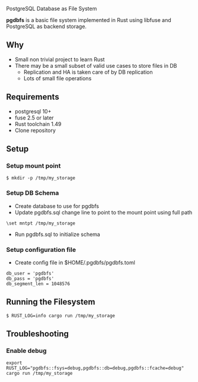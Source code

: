 PostgreSQL Database as File System

**pgdbfs** is a basic file system implemented in Rust using libfuse and PostgreSQL as backend storage.

## Why

- Small non trivial project to learn Rust
- There may be a small subset of valid use cases to store files in DB
  - Replication and HA is taken care of by DB replication
  - Lots of small file operations
 

## Requirements
- postgresql 10+
- fuse 2.5 or later
- Rust toolchain 1.49
- Clone repository 

## Setup

### Setup mount point
```
$ mkdir -p /tmp/my_storage
```

### Setup DB Schema

- Create database to use for pgdbfs
- Update pgdbfs.sql change line to point to the mount point using full path
```
\set mntpt /tmp/my_storage
```
- Run pgdbfs.sql to initialize schema

### Setup configuration file

- Create config file in $HOME/.pgdbfs/pgdbfs.toml

```db_host = 'localhost'
db_user = 'pgdbfs'
db_pass = 'pgdbfs'
db_segment_len = 1048576
```
## Running the Filesystem
```
$ RUST_LOG=info cargo run /tmp/my_storage
```
## Troubleshooting

### Enable debug
```
export RUST_LOG="pgdbfs::fsys=debug,pgdbfs::db=debug,pgdbfs::fcache=debug"
cargo run /tmp/my_storage
```
